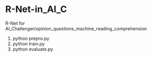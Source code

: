# R-Net-in_AI_C
R-Net for AI_Challenger/opinion_questions_machine_reading_comprehension

1. python prepro.py
2. python train.py
3. python evaluate.py